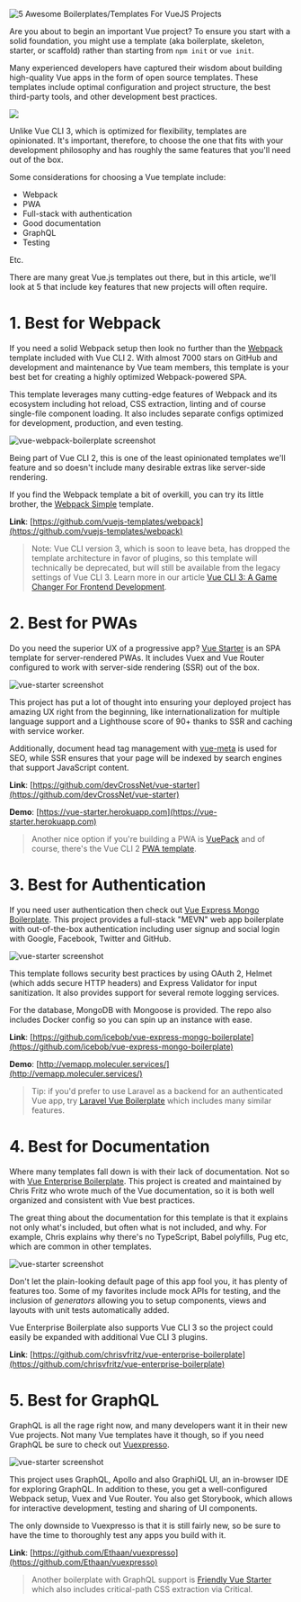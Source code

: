 ![5 Awesome Boilerplates/Templates For VueJS Projects](boilerplate.jpg)

Are you about to begin an important Vue project? To ensure you start with a solid foundation, you might use a template (aka boilerplate, skeleton, starter, or scaffold) rather than starting from `npm init` or `vue init`.

Many experienced developers have captured their wisdom about building high-quality Vue apps in the form of open source templates. These templates include optimal configuration and project structure, the best third-party tools, and other development best practices.


![](https://user-images.githubusercontent.com/1667598/34497260-2d39a7ac-effd-11e7-8d88-ff011f0b3244.gif)

Unlike Vue CLI 3, which is optimized for flexibility, templates are opinionated. It's important, therefore, to choose the one that fits with your development philosophy and has roughly the same features that you'll need out of the box. 

Some considerations for choosing a Vue template include:

- Webpack
- PWA
- Full-stack with authentication
- Good documentation
- GraphQL
- Testing

Etc.

There are many great Vue.js templates out there, but in this article, we'll look at 5 that include key features that new projects will often require.

# 1. Best for Webpack

If you need a solid Webpack setup then look no further than the [Webpack](https://github.com/vuejs-templates/webpack) template included with Vue CLI 2. With almost 7000 stars on GitHub and development and maintenance by Vue team members, this template is your best bet for creating a highly optimized Webpack-powered SPA.

This template leverages many cutting-edge features of Webpack and its ecosystem including hot reload, CSS extraction, linting and of course single-file component loading. It also includes separate configs optimized for development, production, and even testing.

![vue-webpack-boilerplate screenshot](boilerplates_vue-webpack-boilerplate.png)

Being part of Vue CLI 2, this is one of the least opinionated templates we'll feature and so  doesn't include many desirable extras like server-side rendering.

If you find the Webpack template a bit of overkill, you can try its little brother, the [Webpack Simple](https://github.com/vuejs-templates/webpack-simple) template.

**Link**: [https://github.com/vuejs-templates/webpack](https://github.com/vuejs-templates/webpack)

> Note: Vue CLI version 3, which is soon to leave beta, has dropped the template architecture in favor of plugins, so this template will technically be deprecated, but will still be available from the legacy settings of Vue CLI 3. Learn more in our article [Vue CLI 3: A Game Changer For Frontend Development](https://vuejsdevelopers.com/2018/03/26/vue-cli-3/).

# 2. Best for PWAs

Do you need the superior UX of a progressive app? [Vue Starter](https://github.com/devCrossNet/vue-starter) is an SPA template for server-rendered PWAs. It includes Vuex and Vue Router configured to work with server-side rendering (SSR) out of the box.

![vue-starter screenshot](boilerplates_vue-starter.png)

This project has put a lot of thought into ensuring your deployed project has amazing UX right from the beginning, like internationalization for multiple language support and a Lighthouse score of 90+ thanks to SSR and caching with service worker.

Additionally, document head tag management with [vue-meta](https://github.com/declandewet/vue-meta) is used for SEO, while SSR ensures that your page will be indexed by search engines that support JavaScript content.

**Link**: [https://github.com/devCrossNet/vue-starter](https://github.com/devCrossNet/vue-starter)

**Demo**: [https://vue-starter.herokuapp.com](https://vue-starter.herokuapp.com)

> Another nice option if you're building a PWA is [VuePack](https://github.com/egoist/vuepack) and of course, there's the Vue CLI 2 [PWA template](https://github.com/vuejs-templates/pwa).

# 3. Best for Authentication 

If you need user authentication then check out [Vue Express Mongo Boilerplate](https://github.com/icebob/vue-express-mongo-boilerplate). This project provides a full-stack "MEVN" web app boilerplate with out-of-the-box authentication including user signup and social login with Google, Facebook, Twitter and GitHub.

![vue-starter screenshot](boilerplates_vue-express-mongo.png)

This template follows security best practices by using OAuth 2, Helmet (which adds secure HTTP headers) and Express Validator for input sanitization. It also provides support for several remote logging services.

For the database, MongoDB with Mongoose is provided. The repo also includes Docker config so you can spin up an instance with ease.

**Link**: [https://github.com/icebob/vue-express-mongo-boilerplate](https://github.com/icebob/vue-express-mongo-boilerplate)

**Demo**: [http://vemapp.moleculer.services/](http://vemapp.moleculer.services/)

> Tip: if you'd prefer to use Laravel as a backend for an authenticated Vue app, try [Laravel Vue Boilerplate](https://github.com/alefesouza/laravel-vue-boilerplate) which includes many similar features.

# 4. Best for Documentation

Where many templates fall down is with their lack of documentation. Not so with [Vue Enterprise Boilerplate](https://github.com/chrisvfritz/vue-enterprise-boilerplate). This project is created and maintained by Chris Fritz who wrote much of the Vue documentation, so it is both well organized and consistent with Vue best practices.

The great thing about the documentation for this template is that it explains not only what's included, but often what is not included, and why. For example, Chris explains why there's no TypeScript, Babel polyfills, Pug etc, which are common in other templates. 

![vue-starter screenshot](boilerplates_vue-enterprise.png)

Don't let the plain-looking default page of this app fool you, it has plenty of features too. Some of my favorites include mock APIs for testing, and the inclusion of *generators* allowing you to setup components, views and layouts with unit tests automatically added. 

Vue Enterprise Boilerplate also supports Vue CLI 3 so the project could easily be expanded with additional Vue CLI 3 plugins.

**Link**: [https://github.com/chrisvfritz/vue-enterprise-boilerplate](https://github.com/chrisvfritz/vue-enterprise-boilerplate)

# 5. Best for GraphQL

GraphQL is all the rage right now, and many developers want it in their new Vue projects. Not many Vue templates have it though, so if you need GraphQL be sure to check out [Vuexpresso](https://github.com/Ethaan/vuexpresso).

![vue-starter screenshot](boilerplates_vuexpresso.png)

This project uses GraphQL, Apollo and also GraphiQL UI, an in-browser IDE for exploring GraphQL. In addition to these, you get a well-configured Webpack setup, Vuex and Vue Router. You also get Storybook, which allows for interactive development, testing and sharing of UI components. 

The only downside to Vuexpresso is that it is still fairly new, so be sure to have the time to thoroughly test any apps you build with it.

**Link**: [https://github.com/Ethaan/vuexpresso](https://github.com/Ethaan/vuexpresso)

> Another boilerplate with GraphQL support is [Friendly Vue Starter](https://github.com/mcongy/friendly-vue-starter) which also includes critical-path CSS extraction via Critical.
